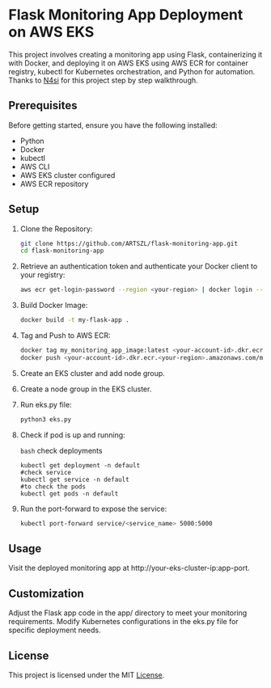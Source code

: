# Flask Monitoring App Deployment on AWS EKS

This project involves creating a monitoring app using Flask, containerizing it with Docker, and deploying it on AWS EKS using AWS ECR for container registry, kubectl for Kubernetes orchestration, and Python for automation.
Thanks to [N4si](https://github.com/N4si) for this project step by step walkthrough.

## Prerequisites

Before getting started, ensure you have the following installed:

- Python
- Docker
- kubectl
- AWS CLI
- AWS EKS cluster configured
- AWS ECR repository

## Setup

1. Clone the Repository:

   ```bash
   git clone https://github.com/ARTSZL/flask-monitoring-app.git
   cd flask-monitoring-app

2. Retrieve an authentication token and authenticate your Docker client to your registry:

   ```bash
   aws ecr get-login-password --region <your-region> | docker login --username AWS --password-stdin <your-account-id>.dkr.ecr.<your-region>.amazonaws.com
   
3. Build Docker Image:

   ```bash
   docker build -t my-flask-app .

4. Tag and Push to AWS ECR:

   ```bash
   docker tag my_monitoring_app_image:latest <your-account-id>.dkr.ecr.<your-region>.amazonaws.com/my_monitoring_app_image:latest
   docker push <your-account-id>.dkr.ecr.<your-region>.amazonaws.com/my_monitoring_app_image:latest

5. Create an EKS cluster and add node group.

6. Create a node group in the EKS cluster.

7. Run eks.py file:

   ```bash
   python3 eks.py

8. Check if pod is up and running:

   ```bash```
   check deployments
   ```
   kubectl get deployment -n default
   #check service
   kubectl get service -n default
   #to check the pods
   kubectl get pods -n default
   ```
   
9. Run the port-forward to expose the service:

   ```bash
   kubectl port-forward service/<service_name> 5000:5000

## Usage

Visit the deployed monitoring app at http://your-eks-cluster-ip:app-port.

## Customization

Adjust the Flask app code in the app/ directory to meet your monitoring requirements.
Modify Kubernetes configurations in the eks.py file for specific deployment needs.

## License

This project is licensed under the MIT [License](https://github.com/ARTSZL/flask-monitoring-app/blob/main/LICENSE).
